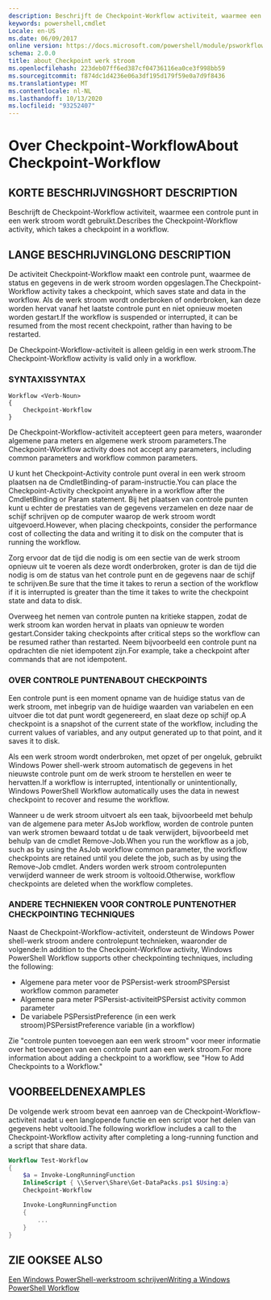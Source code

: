 ```yaml
---
description: Beschrijft de Checkpoint-Workflow activiteit, waarmee een controle punt in een werk stroom wordt gebruikt.
keywords: powershell,cmdlet
Locale: en-US
ms.date: 06/09/2017
online version: https://docs.microsoft.com/powershell/module/psworkflow/about/about_checkpoint-workflow?view=powershell-5.1&WT.mc_id=ps-gethelp
schema: 2.0.0
title: about_Checkpoint werk stroom
ms.openlocfilehash: 223deb07ff6ed387cf04736116ea0ce3f998bb59
ms.sourcegitcommit: f874dc1d4236e06a3df195d179f59e0a7d9f8436
ms.translationtype: MT
ms.contentlocale: nl-NL
ms.lasthandoff: 10/13/2020
ms.locfileid: "93252407"
---
```

# <a name="about-checkpoint-workflow"></a><span data-ttu-id="82b6c-104">Over Checkpoint-Workflow</span><span class="sxs-lookup"><span data-stu-id="82b6c-104">About Checkpoint-Workflow</span></span>

## <a name="short-description"></a><span data-ttu-id="82b6c-105">KORTE BESCHRIJVING</span><span class="sxs-lookup"><span data-stu-id="82b6c-105">SHORT DESCRIPTION</span></span>
<span data-ttu-id="82b6c-106">Beschrijft de Checkpoint-Workflow activiteit, waarmee een controle punt in een werk stroom wordt gebruikt.</span><span class="sxs-lookup"><span data-stu-id="82b6c-106">Describes the Checkpoint-Workflow activity, which takes a checkpoint in a workflow.</span></span>

## <a name="long-description"></a><span data-ttu-id="82b6c-107">LANGE BESCHRIJVING</span><span class="sxs-lookup"><span data-stu-id="82b6c-107">LONG DESCRIPTION</span></span>

<span data-ttu-id="82b6c-108">De activiteit Checkpoint-Workflow maakt een controle punt, waarmee de status en gegevens in de werk stroom worden opgeslagen.</span><span class="sxs-lookup"><span data-stu-id="82b6c-108">The Checkpoint-Workflow activity takes a checkpoint, which saves state and data in the workflow.</span></span> <span data-ttu-id="82b6c-109">Als de werk stroom wordt onderbroken of onderbroken, kan deze worden hervat vanaf het laatste controle punt en niet opnieuw moeten worden gestart.</span><span class="sxs-lookup"><span data-stu-id="82b6c-109">If the workflow is suspended or interrupted, it can be resumed from the most recent checkpoint, rather than having to be restarted.</span></span>

<span data-ttu-id="82b6c-110">De Checkpoint-Workflow-activiteit is alleen geldig in een werk stroom.</span><span class="sxs-lookup"><span data-stu-id="82b6c-110">The Checkpoint-Workflow activity is valid only in a workflow.</span></span>

### <a name="syntax"></a><span data-ttu-id="82b6c-111">SYNTAXIS</span><span class="sxs-lookup"><span data-stu-id="82b6c-111">SYNTAX</span></span>

```
Workflow <Verb-Noun>
{
    Checkpoint-Workflow
}
```

<span data-ttu-id="82b6c-112">De Checkpoint-Workflow-activiteit accepteert geen para meters, waaronder algemene para meters en algemene werk stroom parameters.</span><span class="sxs-lookup"><span data-stu-id="82b6c-112">The Checkpoint-Workflow activity does not accept any parameters, including common parameters and workflow common parameters.</span></span>

<span data-ttu-id="82b6c-113">U kunt het Checkpoint-Activity controle punt overal in een werk stroom plaatsen na de CmdletBinding-of param-instructie.</span><span class="sxs-lookup"><span data-stu-id="82b6c-113">You can place the Checkpoint-Activity checkpoint anywhere in a workflow after the CmdletBinding or Param statement.</span></span> <span data-ttu-id="82b6c-114">Bij het plaatsen van controle punten kunt u echter de prestaties van de gegevens verzamelen en deze naar de schijf schrijven op de computer waarop de werk stroom wordt uitgevoerd.</span><span class="sxs-lookup"><span data-stu-id="82b6c-114">However, when placing checkpoints, consider the performance cost of collecting the data and writing it to disk on the computer that is running the workflow.</span></span>

<span data-ttu-id="82b6c-115">Zorg ervoor dat de tijd die nodig is om een sectie van de werk stroom opnieuw uit te voeren als deze wordt onderbroken, groter is dan de tijd die nodig is om de status van het controle punt en de gegevens naar de schijf te schrijven.</span><span class="sxs-lookup"><span data-stu-id="82b6c-115">Be sure that the time it takes to rerun a section of the workflow if it is interrupted is greater than the time it takes to write the checkpoint state and data to disk.</span></span>

<span data-ttu-id="82b6c-116">Overweeg het nemen van controle punten na kritieke stappen, zodat de werk stroom kan worden hervat in plaats van opnieuw te worden gestart.</span><span class="sxs-lookup"><span data-stu-id="82b6c-116">Consider taking checkpoints after critical steps so the workflow can be resumed rather than restarted.</span></span> <span data-ttu-id="82b6c-117">Neem bijvoorbeeld een controle punt na opdrachten die niet idempotent zijn.</span><span class="sxs-lookup"><span data-stu-id="82b6c-117">For example, take a checkpoint after commands that are not idempotent.</span></span>

### <a name="about-checkpoints"></a><span data-ttu-id="82b6c-118">OVER CONTROLE PUNTEN</span><span class="sxs-lookup"><span data-stu-id="82b6c-118">ABOUT CHECKPOINTS</span></span>

<span data-ttu-id="82b6c-119">Een controle punt is een moment opname van de huidige status van de werk stroom, met inbegrip van de huidige waarden van variabelen en een uitvoer die tot dat punt wordt gegenereerd, en slaat deze op schijf op.</span><span class="sxs-lookup"><span data-stu-id="82b6c-119">A checkpoint is a snapshot of the current state of the workflow, including the current values of variables, and any output generated up to that point, and it saves it to disk.</span></span>

<span data-ttu-id="82b6c-120">Als een werk stroom wordt onderbroken, met opzet of per ongeluk, gebruikt Windows Power shell-werk stroom automatisch de gegevens in het nieuwste controle punt om de werk stroom te herstellen en weer te hervatten.</span><span class="sxs-lookup"><span data-stu-id="82b6c-120">If a workflow is interrupted, intentionally or unintentionally, Windows PowerShell Workflow automatically uses the data in newest checkpoint to recover and resume the workflow.</span></span>

<span data-ttu-id="82b6c-121">Wanneer u de werk stroom uitvoert als een taak, bijvoorbeeld met behulp van de algemene para meter AsJob workflow, worden de controle punten van werk stromen bewaard totdat u de taak verwijdert, bijvoorbeeld met behulp van de cmdlet Remove-Job.</span><span class="sxs-lookup"><span data-stu-id="82b6c-121">When you run the workflow as a job, such as by using the AsJob workflow common parameter, the workflow checkpoints are retained until you delete the job, such as by using the Remove-Job cmdlet.</span></span>
<span data-ttu-id="82b6c-122">Anders worden werk stroom controlepunten verwijderd wanneer de werk stroom is voltooid.</span><span class="sxs-lookup"><span data-stu-id="82b6c-122">Otherwise, workflow checkpoints are deleted when the workflow completes.</span></span>

### <a name="other-checkpointing-techniques"></a><span data-ttu-id="82b6c-123">ANDERE TECHNIEKEN VOOR CONTROLE PUNTEN</span><span class="sxs-lookup"><span data-stu-id="82b6c-123">OTHER CHECKPOINTING TECHNIQUES</span></span>

<span data-ttu-id="82b6c-124">Naast de Checkpoint-Workflow-activiteit, ondersteunt de Windows Power shell-werk stroom andere controlepunt technieken, waaronder de volgende:</span><span class="sxs-lookup"><span data-stu-id="82b6c-124">In addition to the Checkpoint-Workflow activity, Windows PowerShell Workflow supports other checkpointing techniques, including the following:</span></span>

- <span data-ttu-id="82b6c-125">Algemene para meter voor de PSPersist-werk stroom</span><span class="sxs-lookup"><span data-stu-id="82b6c-125">PSPersist workflow common parameter</span></span>
- <span data-ttu-id="82b6c-126">Algemene para meter PSPersist-activiteit</span><span class="sxs-lookup"><span data-stu-id="82b6c-126">PSPersist activity common parameter</span></span>
- <span data-ttu-id="82b6c-127">De variabele PSPersistPreference (in een werk stroom)</span><span class="sxs-lookup"><span data-stu-id="82b6c-127">PSPersistPreference variable (in a workflow)</span></span>

<span data-ttu-id="82b6c-128">Zie "controle punten toevoegen aan een werk stroom" voor meer informatie over het toevoegen van een controle punt aan een werk stroom.</span><span class="sxs-lookup"><span data-stu-id="82b6c-128">For more information about adding a checkpoint to a workflow, see "How to Add Checkpoints to a Workflow."</span></span>

## <a name="examples"></a><span data-ttu-id="82b6c-129">VOORBEELDEN</span><span class="sxs-lookup"><span data-stu-id="82b6c-129">EXAMPLES</span></span>

<span data-ttu-id="82b6c-130">De volgende werk stroom bevat een aanroep van de Checkpoint-Workflow-activiteit nadat u een langlopende functie en een script voor het delen van gegevens hebt voltooid.</span><span class="sxs-lookup"><span data-stu-id="82b6c-130">The following workflow includes a call to the Checkpoint-Workflow activity after completing a long-running function and a script that share data.</span></span>

```powershell
Workflow Test-Workflow
{
    $a = Invoke-LongRunningFunction
    InlineScript { \\Server\Share\Get-DataPacks.ps1 $Using:a}
    Checkpoint-Workflow

    Invoke-LongRunningFunction
    {
        ...
    }
}
```

## <a name="see-also"></a><span data-ttu-id="82b6c-131">ZIE OOK</span><span class="sxs-lookup"><span data-stu-id="82b6c-131">SEE ALSO</span></span>

[<span data-ttu-id="82b6c-132">Een Windows PowerShell-werkstroom schrijven</span><span class="sxs-lookup"><span data-stu-id="82b6c-132">Writing a Windows PowerShell Workflow</span></span>](/previous-versions/powershell/scripting/developer/workflow/writing-a-windows-powershell-workflow)
